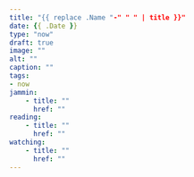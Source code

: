 ```yaml
---
title: "{{ replace .Name "-" " " | title }}"
date: {{ .Date }}
type: "now"
draft: true
image: ""
alt: ""
caption: ""
tags:
- now
jammin:
    - title: ""
      href: ""
reading:
    - title: ""
      href: ""
watching:
    - title: ""
      href: ""
---
```

